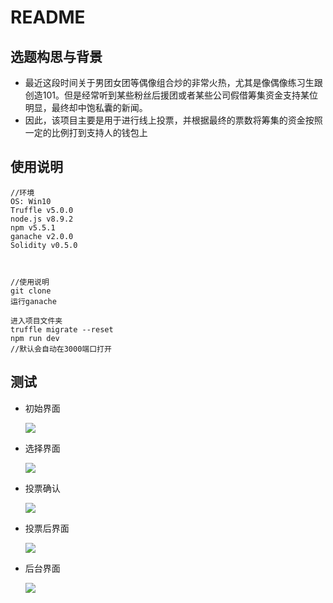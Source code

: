 # README

## 选题构思与背景

+ 最近这段时间关于男团女团等偶像组合炒的非常火热，尤其是像偶像练习生跟创造101。但是经常听到某些粉丝后援团或者某些公司假借筹集资金支持某位明显，最终却中饱私囊的新闻。
+ 因此，该项目主要是用于进行线上投票，并根据最终的票数将筹集的资金按照一定的比例打到支持人的钱包上

## 使用说明

```
//环境
OS: Win10
Truffle v5.0.0
node.js v8.9.2
npm v5.5.1
ganache v2.0.0
Solidity v0.5.0



//使用说明
git clone
运行ganache

进入项目文件夹
truffle migrate --reset
npm run dev
//默认会自动在3000端口打开
```

## 测试

+ 初始界面

  ![](C:\Users\HP\Desktop\Block_demo\image\1.png)

+ 选择界面

  ![](C:\Users\HP\Desktop\Block_demo\image\2.png)

+ 投票确认

  ![](C:\Users\HP\Desktop\Block_demo\image\3.png)

+ 投票后界面

  ![](C:\Users\HP\Desktop\Block_demo\image\4.png)

+ 后台界面

  ![](C:\Users\HP\Desktop\Block_demo\image\5.png)